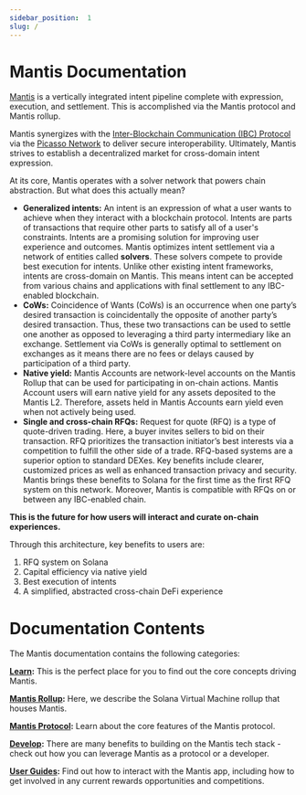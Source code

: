 ```yaml
---
sidebar_position:  1
slug: /
---
```

# Mantis Documentation

[Mantis](https://www.mantis.app/) is a vertically integrated intent pipeline complete with expression, execution, and settlement. This is accomplished via the Mantis protocol and Mantis rollup. 

Mantis synergizes with the [Inter-Blockchain Communication (IBC) Protocol](https://www.ibcprotocol.dev/) via the [Picasso Network](https://www.picasso.network/) to deliver secure interoperability. Ultimately, Mantis strives to establish a decentralized market for cross-domain intent expression.

At its core, Mantis operates with a solver network that powers chain abstraction. But what does this actually mean?

- **Generalized intents:** An intent is an expression of what a user wants to achieve when they interact with a blockchain protocol. Intents are parts of transactions that require other parts to satisfy all of a user's constraints. Intents are a promising solution for improving user experience and outcomes. Mantis optimizes intent settlement via a network of entities called **solvers**. These solvers compete to provide best execution for intents. Unlike other existing intent frameworks, intents are cross-domain on Mantis. This means intent can be accepted from various chains and applications with final settlement to any IBC-enabled blockchain.
- **CoWs:** Coincidence of Wants (CoWs) is an occurrence when one party’s desired transaction is coincidentally the opposite of another party’s desired transaction. Thus, these two transactions can be used to settle one another as opposed to leveraging a third party intermediary like an exchange. Settlement via CoWs is generally optimal to settlement on exchanges as it means there are no fees or delays caused by participation of a third party.
- **Native yield:** Mantis Accounts are network-level accounts on the Mantis Rollup that can be used for participating in on-chain actions. Mantis Account users will earn native yield for any assets deposited to the Mantis L2. Therefore, assets held in Mantis Accounts earn yield even when not actively being used.
- **Single and cross-chain RFQs:** Request for quote (RFQ) is a type of quote-driven trading. Here, a buyer invites sellers to bid on their transaction. RFQ prioritizes the transaction initiator’s best interests via a competition to fulfill the other side of a trade. RFQ-based systems are a superior option to standard DEXes. Key benefits include clearer, customized prices as well as enhanced transaction privacy and security. Mantis brings these benefits to Solana for the first time as the first RFQ system on this network. Moreover, Mantis is compatible with RFQs on or between any IBC-enabled chain.

**This is the future for how users will interact and curate on-chain experiences.**

Through this architecture, key benefits to users are:

1. RFQ system on Solana
2. Capital efficiency via native yield
3. Best execution of intents
4. A simplified, abstracted cross-chain DeFi experience

# Documentation Contents

The Mantis documentation contains the following categories:

**[Learn](../docs/concepts/learn.md):** This is the perfect place for you to find out the core concepts driving Mantis.

**[Mantis Rollup](../docs/rollup/mantis.md):** Here, we describe the Solana Virtual Machine rollup that houses Mantis.

**[Mantis Protocol](../docs/protocol/mantis.md):** Learn about the core features of the Mantis protocol.

**[Develop](../docs/develop/develop.md):** There are many benefits to building on the Mantis tech stack - check out how you can leverage Mantis as a protocol or a developer.

**[User Guides](../docs/user_guides/waitlist.md):** Find out how to interact with the Mantis app, including how to get involved in any current rewards opportunities and competitions.
